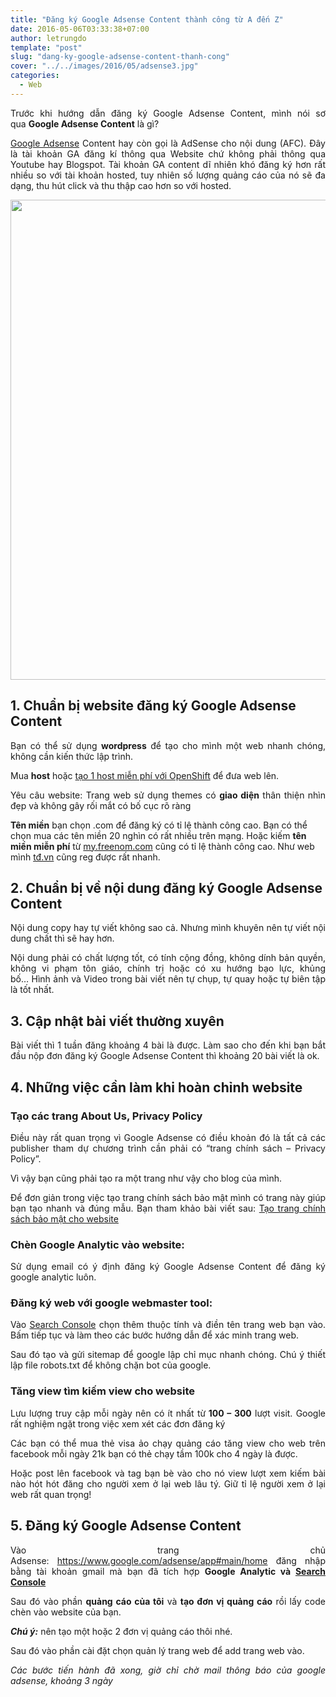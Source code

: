 ```yaml
---
title: "Đăng ký Google Adsense Content thành công từ A đến Z"
date: 2016-05-06T03:33:38+07:00
author: letrungdo
template: "post"
slug: "dang-ky-google-adsense-content-thanh-cong"
cover: "../../images/2016/05/adsense3.jpg"
categories:
  - Web
---
```


<p style="text-align: justify;">
  Trước khi hướng dẫn đăng ký Google Adsense Content, mình nói sơ qua <strong>Google Adsense Content</strong> là gì?
</p>

<p style="text-align: justify;">
  <a href="/phan-biet-tai-khoan-google-adsense/" target="_blank" rel="noopener">Google Adsense</a> Content hay còn gọi là AdSense cho nội dung (AFC). Đây là tài khoản GA đăng kí thông qua Website chứ không phải thông qua Youtube hay Blogspot. Tài khoản GA content dĩ nhiên khó đăng ký hơn rất nhiều so với tài khoản hosted, tuy nhiên số lượng quảng cáo của nó sẽ đa dạng, thu hút click và thu thập cao hơn so với hosted.
</p>

<img class="aligncenter size-full wp-image-2062" src="/media/2016/05/google-adsense-registry-success.png" alt="" width="1366" height="768" srcset="/media/2016/05/google-adsense-registry-success.png 1366w, /media/2016/05/google-adsense-registry-success-768x432.png 768w, /media/2016/05/google-adsense-registry-success-990x556.png 990w, /media/2016/05/google-adsense-registry-success-1320x742.png 1320w, /media/2016/05/google-adsense-registry-success-470x264.png 470w, /media/2016/05/google-adsense-registry-success-640x360.png 640w, /media/2016/05/google-adsense-registry-success-215x120.png 215w, /media/2016/05/google-adsense-registry-success-300x168.png 300w, /media/2016/05/google-adsense-registry-success-414x232.png 414w" sizes="(max-width: 1366px) 100vw, 1366px" />

## 1. Chuẩn bị website đăng ký Google Adsense Content

<p style="text-align: justify;">
  Bạn có thể sử dụng <strong>wordpress</strong> để tạo cho mình một web nhanh chóng, không cần kiến thức lập trình.
</p>

<p style="text-align: justify;">
  Mua <strong>host</strong> hoặc <a href="/huong-dan-tao-hosting-openshift-cai-wordpress-toan-tap/" target="_blank" rel="noopener">tạo 1 host miễn phí với OpenShift</a> để đưa web lên.
</p>

<p style="text-align: justify;">
  Yêu câu website: Trang web sử dụng themes có <strong>giao diện</strong> thân thiện nhìn đẹp và không gây rối mắt có bố cục rõ ràng
</p>

**Tên miền** bạn chọn .com để đăng ký có tỉ lệ thành công cao. Bạn có thể chọn mua các tên miền 20 nghìn có rất nhiều trên mạng. Hoặc kiếm **tên miền miễn phí** từ <a href="https://my.freenom.com" target="_blank" rel="noopener">my.freenom.com</a> cũng có tỉ lệ thành công cao. Như web mình <a href="/" target="_blank" rel="noopener">tđ.vn</a> cũng reg được rất nhanh.

## 2. Chuẩn bị về nội dung đăng ký Google Adsense Content

<p style="text-align: justify;">
  Nội dung copy hay tự viết không sao cả. Nhưng mình khuyên nên tự viết nội dung chất thì sẽ hay hơn.
</p>

<p style="text-align: justify;">
  Nội dung phải có chất lượng tốt, có tính cộng đồng, không dính bản quyền, không vi phạm tôn giáo, chính trị hoặc có xu hướng bạo lực, khủng bố… Hình ảnh và Video trong bài viết nên tự chụp, tự quay hoặc tự biên tập là tốt nhất.
</p>

## 3. Cập nhật bài viết thường xuyên

<p style="text-align: justify;">
  Bài viết thì 1 tuần đăng khoảng 4 bài là được. Làm sao cho đến khi bạn bắt đầu nộp đơn đăng ký Google Adsense Content thì khoảng 20 bài viết là ok.
</p>

## 4. Những việc cần làm khi hoàn chỉnh website

<h3 style="text-align: justify;">
  Tạo các trang <strong>About Us, Privacy Policy</strong>
</h3>

<p style="text-align: justify;">
  Điều này rất quan trọng vì Google Adsense có điều khoản đó là tất cả các publisher tham dự chương trình cần phải có “trang chính sách – Privacy Policy”.
</p>

<p style="text-align: justify;">
  Vì vậy bạn cũng phải tạo ra một trang như vậy cho blog của mình.
</p>

<p style="text-align: justify;">
  Để đơn giản trong việc tạo trang chính sách bảo mật mình có trang này giúp bạn tạo nhanh và đúng mẫu. Bạn tham khảo bài viết sau: <a href="/chinh-sach-bao-mat-web-google-adsense" target="_blank" rel="noopener">Tạo trang chính sách bảo mật cho website</a>
</p>

### Chèn **Google Analytic** vào website:

<p style="text-align: justify;">
  Sử dụng email có ý định đăng ký Google Adsense Content để đăng ký google analytic luôn.
</p>

### Đăng ký web với google webmaster tool:

<p style="text-align: justify;">
  Vào <a class="goog-inline-block product-name-logo" href="https://www.google.com/webmasters/tools/home?hl=vi">Search Console</a> chọn thêm thuộc tính và điền tên trang web bạn vào. Bấm tiếp tục và làm theo các bước hướng dẫn để xác minh trang web.
</p>

<p style="text-align: justify;">
  Sau đó tạo và gửi sitemap để google lập chỉ mục nhanh chóng. Chú ý thiết lập file robots.txt để không chặn bot của google.
</p>

### Tăng view tìm kiếm view cho website

<p style="text-align: justify;">
  <span id="4_Luu_luong_truy_cap">Lưu lượng truy cập </span>mỗi ngày nên có ít nhất từ<strong> 100 – 300</strong> lượt visit. Google rất nghiệm ngặt trong việc xem xét các đơn đăng ký
</p>

<p style="text-align: justify;">
  Các bạn có thể mua thẻ visa ảo chạy quảng cáo tăng view cho web trên facebook mỗi ngày 21k bạn có thẻ chạy tầm 100k cho 4 ngày là được.
</p>

<p style="text-align: justify;">
  Hoặc post lên facebook và tag bạn bè vào cho nó view lượt xem kiếm bài nào hót hót đăng cho người xem ở lại web lâu tý. Giữ tỉ lệ người xem ở lại web rất quan trọng!
</p>

## 5. Đăng ký Google Adsense Content

<p style="text-align: justify;">
  Vào trang chủ Adsense: <a href="https://www.google.com/adsense/app#main/home" target="_blank" rel="noopener">https://www.google.com/adsense/app#main/home</a> đăng nhập bằng tài khoản gmail mà bạn đã tích hợp <strong>Google Analytic và <a class="goog-inline-block product-name-logo" href="https://www.google.com/webmasters/tools/home?hl=vi">Search Console</a></strong>
</p>

<p style="text-align: justify;">
  Sau đó vào phần <strong>quảng cáo của tôi</strong> và <strong>tạo đơn vị quảng cáo</strong> rồi lấy code chèn vào website của bạn.
</p>

<p style="text-align: justify;">
  <em><strong>Chú ý:</strong></em> nên tạo một hoặc 2 đơn vị quảng cáo thôi nhé.
</p>

<p style="text-align: justify;">
  Sau đó vào phần cài đặt chọn quản lý trang web để add trang web vào.
</p>

<p style="text-align: justify;">
  <em>Các bước tiến hành đã xong, giờ chỉ chờ mail thông báo của google adsense, khoảng 3 ngày</em>
</p>
